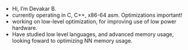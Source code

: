 -  Hi, I’m Devakar B.
-  currently operating in C, C++, x86-64 asm. Optimizations important!
-  working on low-level optimization, for improving use of low power hardware.
-  Have studied low level languages, and advanced memory usage, looking foward to optimizing NN memory usage.


<!---
dboini2/dboini2 is a ✨ special ✨ repository because its `README.md` (this file) appears on your GitHub profile.
You can click the Preview link to take a look at your changes.
--->
